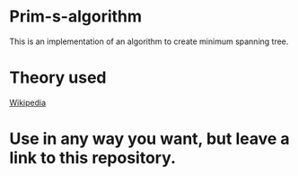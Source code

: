 # Prim-s-algorithm
This is an implementation of an algorithm to create minimum spanning tree.

# Theory used
[Wikipedia](https://en.wikipedia.org/wiki/Prim%27s_algorithm)

# Use in any way you want, but leave a link to this repository.
